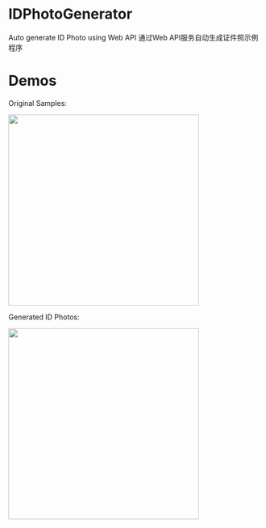 # IDPhotoGenerator
Auto generate ID Photo using Web API 
通过Web API服务自动生成证件照示例程序

# Demos

Original Samples:

<img src="https://user-images.githubusercontent.com/5300331/166626733-af264b39-02fc-4477-a944-1baaca1dece6.jpg" height="378px">

Generated ID Photos:

<img src="https://user-images.githubusercontent.com/5300331/166626763-119635a8-8852-46be-866d-98a1e083cac1.png" height="378px">
